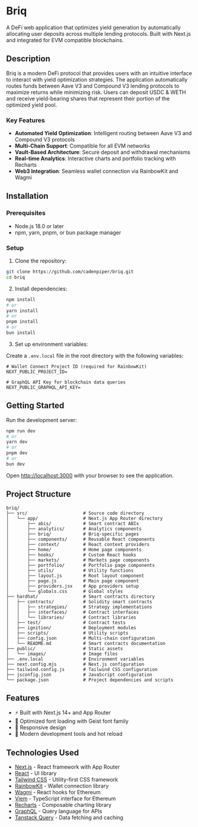 # Briq

A DeFi web application that optimizes yield generation by automatically allocating user deposits across multiple lending protocols. Built with Next.js and integrated for EVM compatible blockchains.

## Description

Briq is a modern DeFi protocol that provides users with an intuitive interface to interact with yield optimization strategies. The application automatically routes funds between Aave V3 and Compound V3 lending protocols to maximize returns while minimizing risk. Users can deposit USDC & WETH and receive yield-bearing shares that represent their portion of the optimized yield pool.

### Key Features

- **Automated Yield Optimization**: Intelligent routing between Aave V3 and Compound V3 protocols
- **Multi-Chain Support**: Compatible for all EVM networks  
- **Vault-Based Architecture**: Secure deposit and withdrawal mechanisms
- **Real-time Analytics**: Interactive charts and portfolio tracking with Recharts
- **Web3 Integration**: Seamless wallet connection via RainbowKit and Wagmi

## Installation

### Prerequisites

- Node.js 18.0 or later
- npm, yarn, pnpm, or bun package manager

### Setup

1. Clone the repository:
```bash
git clone https://github.com/cadenpiper/briq.git
cd briq
```

2. Install dependencies:
```bash
npm install
# or
yarn install
# or
pnpm install
# or
bun install
```

3. Set up environment variables:

Create a `.env.local` file in the root directory with the following variables:

```env
# Wallet Connect Project ID (required for RainbowKit)
NEXT_PUBLIC_PROJECT_ID=

# GraphQL API Key for blockchain data queries
NEXT_PUBLIC_GRAPHQL_API_KEY=
```

## Getting Started

Run the development server:

```bash
npm run dev
# or
yarn dev
# or
pnpm dev
# or
bun dev
```

Open [http://localhost:3000](http://localhost:3000) with your browser to see the application.

## Project Structure

```
briq/
├── src/                     # Source code directory
│   └── app/                 # Next.js App Router directory
│       ├── abis/            # Smart contract ABIs
│       ├── analytics/       # Analytics components
│       ├── briq/            # Briq-specific pages
│       ├── components/      # Reusable React components
│       ├── context/         # React context providers
│       ├── home/            # Home page components
│       ├── hooks/           # Custom React hooks
│       ├── markets/         # Markets page components
│       ├── portfolio/       # Portfolio page components
│       ├── utils/           # Utility functions
│       ├── layout.js        # Root layout component
│       ├── page.js          # Main page component
│       ├── providers.jsx    # App providers setup
│       └── globals.css      # Global styles
├── hardhat/                 # Smart contracts directory
│   ├── contracts/           # Solidity smart contracts
│   │   ├── strategies/      # Strategy implementations
│   │   ├── interfaces/      # Contract interfaces
│   │   └── libraries/       # Contract libraries
│   ├── test/                # Contract tests
│   ├── ignition/            # Deployment modules
│   ├── scripts/             # Utility scripts
│   ├── config.json          # Multi-chain configuration
│   └── README.md            # Smart contracts documentation
├── public/                  # Static assets
│   └── images/              # Image files
├── .env.local               # Environment variables
├── next.config.mjs          # Next.js configuration
├── tailwind.config.js       # Tailwind CSS configuration
├── jsconfig.json            # JavaScript configuration
└── package.json             # Project dependencies and scripts
```

## Features

- ⚡ Built with Next.js 14+ and App Router
- 🎨 Optimized font loading with Geist font family
- 📱 Responsive design
- 🔧 Modern development tools and hot reload

## Technologies Used

- [Next.js](https://nextjs.org) - React framework with App Router
- [React](https://reactjs.org) - UI library
- [Tailwind CSS](https://tailwindcss.com) - Utility-first CSS framework
- [RainbowKit](https://www.rainbowkit.com) - Wallet connection library
- [Wagmi](https://wagmi.sh) - React hooks for Ethereum
- [Viem](https://viem.sh) - TypeScript interface for Ethereum
- [Recharts](https://recharts.org) - Composable charting library
- [GraphQL](https://graphql.org) - Query language for APIs
- [Tanstack Query](https://tanstack.com/query) - Data fetching and caching
